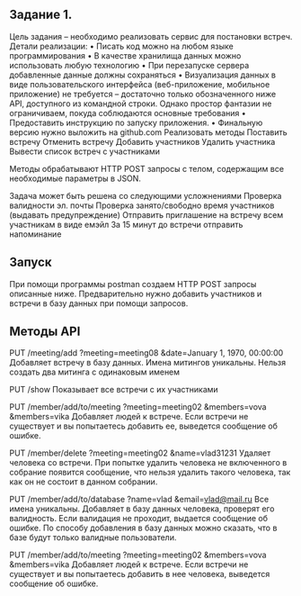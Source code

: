 ## Задание 1.
Цель задания – необходимо реализовать сервис для постановки встреч.
Детали реализации:
•	Писать код можно на любом языке программирования
•	В качестве хранилища данных можно использовать любую технологию
•	При перезапуске сервера добавленные данные должны сохраняться
•	Визуализация данных в виде пользовательского интерфейса (веб-приложение, мобильное приложение) не требуется – достаточно только обозначенного ниже API, доступного из командной строки. Однако простор фантазии не ограничиваем, покуда соблюдаются основные требования
•	Предоставить инструкцию по запуску приложения. 
•	Финальную версию нужно выложить на github.com
Реализовать методы
Поставить встречу
Отменить встречу
Добавить участников
Удалить участника
Вывести список встреч с участниками

Методы обрабатывают HTTP POST запросы c телом, содержащим все необходимые параметры в JSON.

Задача может быть решена со следующими усложнениями
Проверка валидности эл. почты
Проверка занято/свободно время участников (выдавать предупреждение)
Отправить приглашение на встречу всем участникам в виде емэйл
За 15 минут до встречи отправить напоминание


## Запуск
При помощи программы postman  создаем HTTP POST запросы описанные ниже.
Предварительно нужно добавить участников и встречи в базу данных при помощи запросов.

## Методы API
PUT /meeting/add
    ?meeting=meeting08
    &date=January 1, 1970, 00:00:00
Добавляет встречу в базу данных. Имена митингов уникальны.
Нельзя создать два митинга с одинаковым именем


PUT /show
Показывает все встречи с их участниками 


PUT /member/add/to/meeting
    ?meeting=meeting02
    &members=vova
    &members=vika
Добавляет людей к встрече. 
Если встречи не существует и вы попытаетесь добавить ее, выведется сообщение об ошибке.


PUT /member/delete
    ?meeting=meeting02
    &name=vlad31231
Удаляет человека со встречи. 
При попытке удалить человека не включенного в собрание появится сообщение, 
что нельзя удалить такого человека, так как он не состоит в данном собрании.


PUT /member/add/to/database
    ?name=vlad
    &email=vlad@mail.ru
Все имена уникальны.
Добавляет в базу данных человека, проверят его валидность. 
Если валидация не проходит, выдается сообщение об ошибке. 
По способу добавления в базу данных  можно сказать, что в базе будут только валидные пользователи.


PUT /member/add/to/meeting
    ?meeting=meeting02
    &members=vova
    &members=vika
Добавляет людей к встрече. 
Если встречи не существует и вы попытаетесь добавить в нее человека, выведется сообщение об ошибке.

